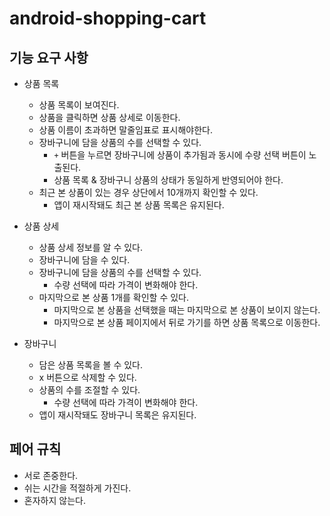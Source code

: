 # android-shopping-cart

## 기능 요구 사항

- 상품 목록
    - 상품 목록이 보여진다.
    - 상품을 클릭하면 상품 상세로 이동한다.
    - 상품 이름이 초과하면 말줄임표로 표시해야한다.
    - 장바구니에 담을 상품의 수를 선택할 수 있다.
      - `+` 버튼을 누르면 장바구니에 상품이 추가됨과 동시에 수량 선택 버튼이 노출된다.
      - 상품 목록 & 장바구니 상품의 상태가 동일하게 반영되어야 한다.
    - 최근 본 상품이 있는 경우 상단에서 10개까지 확인할 수 있다.
      - 앱이 재시작돼도 최근 본 상품 목록은 유지된다.

- 상품 상세
    - 상품 상세 정보를 알 수 있다.
    - 장바구니에 담을 수 있다.
    - 장바구니에 담을 상품의 수를 선택할 수 있다.
      - 수량 선택에 따라 가격이 변화해야 한다.
    - 마지막으로 본 상품 1개를 확인할 수 있다.
      - 마지막으로 본 상품을 선택했을 때는 마지막으로 본 상품이 보이지 않는다.
      - 마지막으로 본 상품 페이지에서 뒤로 가기를 하면 상품 목록으로 이동한다.


- 장바구니
    - 담은 상품 목록을 볼 수 있다.
    - x 버튼으로 삭제할 수 있다.
    - 상품의 수를 조절할 수 있다.
      - 수량 선택에 따라 가격이 변화해야 한다.
    - 앱이 재시작돼도 장바구니 목록은 유지된다.


## 페어 규칙

- 서로 존중한다.
- 쉬는 시간을 적절하게 가진다.
- 혼자하지 않는다.
